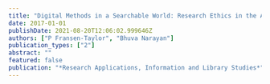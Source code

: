 ```yaml
---
title: "Digital Methods in a Searchable World: Research Ethics in the Age of Social Media"
date: 2017-01-01
publishDate: 2021-08-20T12:06:02.999646Z
authors: ["P Fransen-Taylor", "Bhuva Narayan"]
publication_types: ["2"]
abstract: ""
featured: false
publication: "*Research Applications, Information and Library Studies*"
---
```


